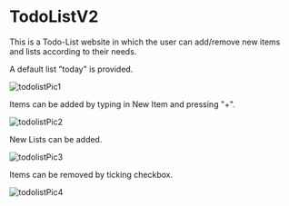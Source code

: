 # TodoListV2
This is a Todo-List website in which the user can add/remove new items and lists according to their needs. 

A default list "today" is provided.

![todolistPic1](https://user-images.githubusercontent.com/80025562/206992827-b6358f90-b48a-4ce7-98e2-3aa126244b64.png)

Items can be added by typing in New Item and pressing "+".

![todolistPic2](https://user-images.githubusercontent.com/80025562/206992894-75ab0bd9-ff90-444e-84f5-5010da276d64.png)

New Lists can be added.

![todolistPic3](https://user-images.githubusercontent.com/80025562/206994076-47428ebf-b9f8-4321-a553-7dd6ea80bd5c.png)

Items can be removed by ticking checkbox.

![todolistPic4](https://user-images.githubusercontent.com/80025562/206993402-1be81b41-f089-4455-aec2-6595608a8771.png)
